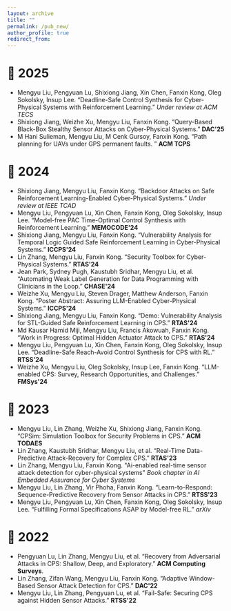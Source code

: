 ```yaml
---
layout: archive
title: ""
permalink: /pub_new/
author_profile: true
redirect_from:
---
```


# 📝 2025
* Mengyu Liu, Pengyuan Lu, Shixiong Jiang, Xin Chen, Fanxin Kong, Oleg Sokolsky, Insup Lee. “Deadline-Safe Control Synthesis for Cyber-Physical Systems with Reinforcement Learning.” *Under review at ACM TECS*
* Shixiong Jiang, Weizhe Xu, Mengyu Liu, Fanxin Kong.  “Query-Based Black-Box Stealthy Sensor Attacks on Cyber-Physical Systems.”  **DAC'25**
* M Hani Sulieman, Mengyu Liu, M Cenk Gursoy, Fanxin Kong. “Path planning for UAVs under GPS permanent faults. ” **ACM TCPS**


# 📝 2024
* Shixiong Jiang, Mengyu Liu, Fanxin Kong. “Backdoor Attacks on Safe Reinforcement Learning-Enabled Cyber-Physical Systems.” *Under review at IEEE TCAD*
* Mengyu Liu, Pengyuan Lu, Xin Chen, Fanxin Kong, Oleg Sokolsky, Insup Lee. “Model-free PAC Time-Optimal Control Synthesis with Reinforcement Learning.” **MEMOCODE'24**
* Shixiong Jiang, Mengyu Liu, Fanxin Kong. “Vulnerability Analysis for Temporal Logic Guided Safe Reinforcement Learning in Cyber-Physical Systems.” **ICCPS'24**
* Lin Zhang, Mengyu Liu, Fanxin Kong. “Security Toolbox for Cyber-Physical Systems.” **RTAS'24**
* Jean Park, Sydney Pugh, Kaustubh Sridhar, Mengyu Liu, et al. “Automating Weak Label Generation for Data Programming with Clinicians in the Loop.” **CHASE'24**
* Weizhe Xu, Mengyu Liu, Steven Drager, Matthew Anderson, Fanxin Kong. “Poster Abstract: Assuring LLM-Enabled Cyber-Physical Systems.” **ICCPS'24**
* Shixiong Jiang, Mengyu Liu, Fanxin Kong. “Demo: Vulnerability Analysis for STL-Guided Safe Reinforcement Learning in CPS.” **RTAS'24**
* Md Kausar Hamid Miji, Mengyu Liu, Francis Akowuah, Fanxin Kong. “Work in Progress: Optimal Hidden Actuator Attack to CPS.” **RTAS'24**
* Mengyu Liu, Pengyuan Lu, Xin Chen, Fanxin Kong, Oleg Sokolsky, Insup Lee. “Deadline-Safe Reach-Avoid Control Synthesis for CPS with RL.” **RTSS'24**
* Weizhe Xu, Mengyu Liu, Oleg Sokolsky, Insup Lee, Fanxin Kong. “LLM-enabled CPS: Survey, Research Opportunities, and Challenges.” **FMSys'24**

# 📝 2023
* Mengyu Liu, Lin Zhang, Weizhe Xu, Shixiong Jiang, Fanxin Kong. “CPSim: Simulation Toolbox for Security Problems in CPS.” **ACM TODAES**
* Lin Zhang, Kaustubh Sridhar, Mengyu Liu, et al. “Real-Time Data-Predictive Attack-Recovery for Complex CPS.” **RTAS'23**
* Lin Zhang, Mengyu Liu, Fanxin Kong. "Ai-enabled real-time sensor attack detection for cyber-physical systems" *Book chapter in AI Embedded Assurance for Cyber Systems*
* Mengyu Liu, Lin Zhang, Vir Phoha, Fanxin Kong. “Learn-to-Respond: Sequence-Predictive Recovery from Sensor Attacks in CPS.” **RTSS'23**
* Mengyu Liu, Pengyuan Lu, Xin Chen, Fanxin Kong, Oleg Sokolsky, Insup Lee. “Fulfilling Formal Specifications ASAP by Model-free RL.” *arXiv*

# 📝 2022
* Pengyuan Lu, Lin Zhang, Mengyu Liu, et al. “Recovery from Adversarial Attacks in CPS: Shallow, Deep, and Exploratory.” **ACM Computing Surveys**.
* Lin Zhang, Zifan Wang, Mengyu Liu, Fanxin Kong. “Adaptive Window-Based Sensor Attack Detection for CPS.” **DAC'22**
* Mengyu Liu, Lin Zhang, Pengyuan Lu, et al. “Fail-Safe: Securing CPS against Hidden Sensor Attacks.” **RTSS'22**


